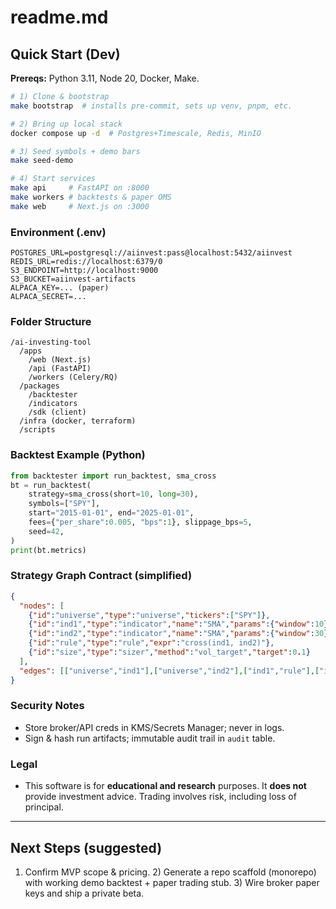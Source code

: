 # readme.md

## Quick Start (Dev)
**Prereqs:** Python 3.11, Node 20, Docker, Make.

```bash
# 1) Clone & bootstrap
make bootstrap  # installs pre‑commit, sets up venv, pnpm, etc.

# 2) Bring up local stack
docker compose up -d  # Postgres+Timescale, Redis, MinIO

# 3) Seed symbols + demo bars
make seed-demo

# 4) Start services
make api     # FastAPI on :8000
make workers # backtests & paper OMS
make web     # Next.js on :3000
```

### Environment (.env)
```
POSTGRES_URL=postgresql://aiinvest:pass@localhost:5432/aiinvest
REDIS_URL=redis://localhost:6379/0
S3_ENDPOINT=http://localhost:9000
S3_BUCKET=aiinvest-artifacts
ALPACA_KEY=... (paper)
ALPACA_SECRET=...
```

### Folder Structure
```
/ai-investing-tool
  /apps
    /web (Next.js)
    /api (FastAPI)
    /workers (Celery/RQ)
  /packages
    /backtester
    /indicators
    /sdk (client)
  /infra (docker, terraform)
  /scripts
```

### Backtest Example (Python)
```python
from backtester import run_backtest, sma_cross
bt = run_backtest(
    strategy=sma_cross(short=10, long=30),
    symbols=["SPY"],
    start="2015-01-01", end="2025-01-01",
    fees={"per_share":0.005, "bps":1}, slippage_bps=5,
    seed=42,
)
print(bt.metrics)
```

### Strategy Graph Contract (simplified)
```json
{
  "nodes": [
    {"id":"universe","type":"universe","tickers":["SPY"]},
    {"id":"ind1","type":"indicator","name":"SMA","params":{"window":10}},
    {"id":"ind2","type":"indicator","name":"SMA","params":{"window":30}},
    {"id":"rule","type":"rule","expr":"cross(ind1, ind2)"},
    {"id":"size","type":"sizer","method":"vol_target","target":0.1}
  ],
  "edges": [["universe","ind1"],["universe","ind2"],["ind1","rule"],["ind2","rule"],["rule","size"]]
}
```

### Security Notes
- Store broker/API creds in KMS/Secrets Manager; never in logs.
- Sign & hash run artifacts; immutable audit trail in `audit` table.

### Legal
- This software is for **educational and research** purposes. It **does not** provide investment advice. Trading involves risk, including loss of principal.

---

## Next Steps (suggested)
1) Confirm MVP scope & pricing. 2) Generate a repo scaffold (monorepo) with working demo backtest + paper trading stub. 3) Wire broker paper keys and ship a private beta.